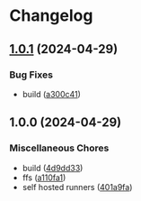 # Changelog

## [1.0.1](https://github.com/iaa-inc/gh-runner/compare/v1.0.0...v1.0.1) (2024-04-29)


### Bug Fixes

* build ([a300c41](https://github.com/iaa-inc/gh-runner/commit/a300c41cec409dfc03df9a2fc43ed696f31d12c3))

## 1.0.0 (2024-04-29)


### Miscellaneous Chores

* build ([4d9dd33](https://github.com/iaa-inc/gh-runner/commit/4d9dd3301b51773228c516b96b414503e1ae2d63))
* ffs ([a110fa1](https://github.com/iaa-inc/gh-runner/commit/a110fa11bdf4c236d97d10e1a8c47a56cfedc629))
* self hosted runners ([401a9fa](https://github.com/iaa-inc/gh-runner/commit/401a9fa33fd18b94c6586b3cae23aae30719cbe5))

